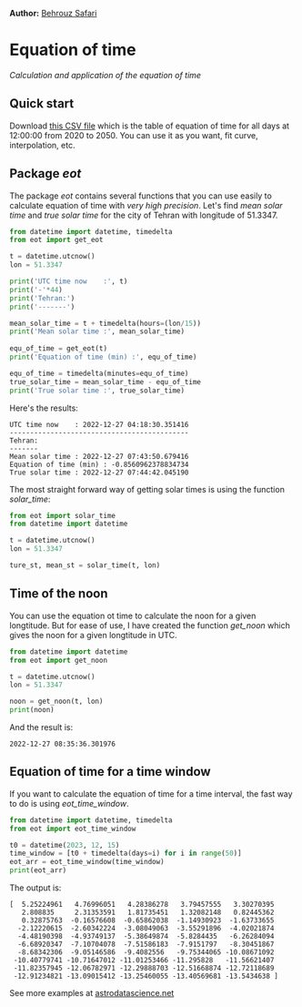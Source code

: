 **Author:** [Behrouz Safari](https://astrodatascience.net/)<br/>


# Equation of time
*Calculation and application of the equation of time*


## Quick start

Download [this CSV file](https://raw.githubusercontent.com/behrouzz/eot/main/eot_2020_2050.csv) which is the table of equation of time for all days at 12:00:00 from 2020 to 2050.
You can use it as you want, fit curve, interpolation, etc.


## Package *eot*

The package *eot* contains several functions that you can use easily to calculate equation of time with *very high precision*.
Let's find *mean solar time* and *true solar time* for the city of Tehran with longitude of 51.3347.

```python
from datetime import datetime, timedelta
from eot import get_eot

t = datetime.utcnow()
lon = 51.3347

print('UTC time now    :', t)
print('-'*44)
print('Tehran:')
print('-------')

mean_solar_time = t + timedelta(hours=(lon/15))
print('Mean solar time :', mean_solar_time)
    
equ_of_time = get_eot(t)
print('Equation of time (min) :', equ_of_time)

equ_of_time = timedelta(minutes=equ_of_time)
true_solar_time = mean_solar_time - equ_of_time
print('True solar time :', true_solar_time)
```

Here's the results:

```
UTC time now    : 2022-12-27 04:18:30.351416
--------------------------------------------
Tehran:
-------
Mean solar time : 2022-12-27 07:43:50.679416
Equation of time (min) : -0.8560962378834734
True solar time : 2022-12-27 07:44:42.045190
```

The most straight forward way of getting solar times is using the function *solar_time*:

```python
from eot import solar_time
from datetime import datetime

t = datetime.utcnow()
lon = 51.3347

ture_st, mean_st = solar_time(t, lon)
```


## Time of the noon

You can use the equation ot time to calculate the noon for a given longtitude. But for ease of use, I have created the function *get_noon* which gives the noon for a given longtitude in UTC.


```python
from datetime import datetime
from eot import get_noon

t = datetime.utcnow()
lon = 51.3347

noon = get_noon(t, lon)
print(noon)
```

And the result is:

```
2022-12-27 08:35:36.301976
```

## Equation of time for a time window

If you want to calculate the equation of time for a time interval, the fast way to do is using *eot_time_window*.

```python
from datetime import datetime, timedelta
from eot import eot_time_window

t0 = datetime(2023, 12, 15)
time_window = [t0 + timedelta(days=i) for i in range(50)]
eot_arr = eot_time_window(time_window)
print(eot_arr)
```

The output is:

```
[  5.25224961   4.76996051   4.28386278   3.79457555   3.30270395
   2.808835     2.31353591   1.81735451   1.32082148   0.82445362
   0.32875763  -0.16576608  -0.65862038  -1.14930923  -1.63733655
  -2.12220615  -2.60342224  -3.08049063  -3.55291896  -4.02021874
  -4.48190398  -4.93749137  -5.38649874  -5.8284435   -6.26284094
  -6.68920347  -7.10704078  -7.51586183  -7.9151797   -8.30451867
  -8.68342306  -9.05146586  -9.4082556   -9.75344065 -10.08671092
 -10.40779741 -10.71647012 -11.01253466 -11.295828   -11.56621407
 -11.82357945 -12.06782971 -12.29888703 -12.51668874 -12.72118689
 -12.91234821 -13.09015412 -13.25460055 -13.40569681 -13.5434638 ]
```

See more examples at [astrodatascience.net](https://astrodatascience.net/)
